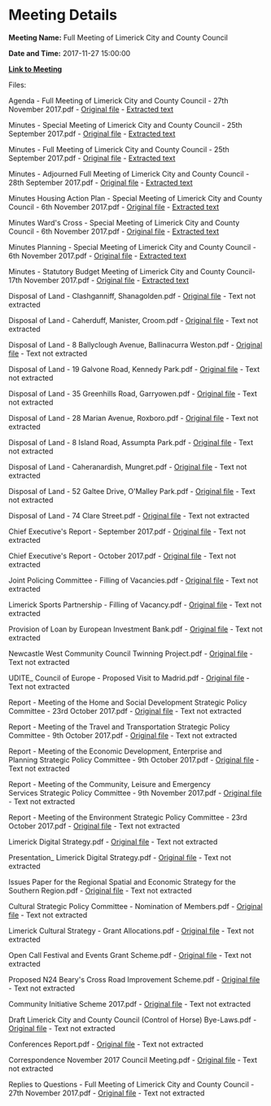 # Meeting Details

**Meeting Name:** Full Meeting of Limerick City and County Council

**Date and Time:** 2017-11-27 15:00:00

**[Link to Meeting](https://www.limerick.ie/council/whats-on/full-meeting-limerick-city-and-county-council-2)**

Files: 

Agenda - Full Meeting of Limerick City and County Council - 27th November 2017.pdf - [Original file](https://www.limerick.ie/sites/default/files/media/documents/2017-11/00%20Agenda%20Ordinary%20Meeting%20271117.pdf) - [Extracted text](./Agenda%20-%C2%A0Full%20Meeting%20of%20Limerick%20City%20and%20County%20Council%20-%2027th%20November%202017.md)

Minutes - Special Meeting of Limerick City and County Council - 25th September 2017.pdf - [Original file](https://www.limerick.ie/sites/default/files/media/documents/2018-02/01%20%28a%29%20Minutes%20Special%20Meeting%20250917%20-%20Knockfierna.pdf) - [Extracted text](./Minutes%20-%20Special%20Meeting%20of%20Limerick%20City%20and%20County%20Council%20-%2025th%20September%202017.md)

Minutes - Full Meeting of Limerick City and County Council - 25th September 2017.pdf - [Original file](https://www.limerick.ie/sites/default/files/media/documents/2017-11/01%20%28b%29%20Minutes%20September%20Meeting%20250917.pdf) - [Extracted text](./Minutes%20-%20Full%C2%A0Meeting%20of%20Limerick%20City%20and%20County%20Council%20-%2025th%20September%202017.md)

Minutes - Adjourned Full Meeting of Limerick City and County Council - 28th September 2017.pdf - [Original file](https://www.limerick.ie/sites/default/files/media/documents/2017-11/01%20%28c%29%20Minutes%20Adjourned%20September%20Meeting%20280917.pdf) - [Extracted text](./Minutes%20-%20Adjourned%20Full%20Meeting%20of%20Limerick%20City%20and%20County%20Council%20-%2028th%20September%202017.md)

Minutes Housing Action Plan - Special Meeting of Limerick City and County Council - 6th November 2017.pdf - [Original file](https://www.limerick.ie/sites/default/files/media/documents/2017-11/01%20%28d%29%20Minutes%20Housing%20Action%20Plan%20061117.pdf) - [Extracted text](./Minutes%20Housing%20Action%20Plan%20-%20Special%20Meeting%20of%20Limerick%20City%20and%20County%20Council%20-%206th%20November%202017.md)

Minutes Ward's Cross - Special Meeting of Limerick City and County Council - 6th November 2017.pdf - [Original file](https://www.limerick.ie/sites/default/files/media/documents/2017-11/01%20%28e%29%20Minutes%20Special%20Meeting%20061117%20-%20Ward%27s%20Cross.pdf) - [Extracted text](./Minutes%20Ward%27s%20Cross%20-%20Special%20Meeting%20of%20Limerick%20City%20and%20County%20Council%20-%206th%20November%202017.md)

Minutes Planning - Special Meeting of Limerick City and County Council - 6th November 2017.pdf - [Original file](https://www.limerick.ie/sites/default/files/media/documents/2017-11/01%20%28f%29%20Minutes%20Special%20Meeting%20061117%20-%20Planning.pdf) - [Extracted text](./Minutes%20Planning%20-%20Special%20Meeting%20of%20Limerick%20City%20and%20County%20Council%20-%206th%20November%202017.md)

Minutes - Statutory Budget Meeting of Limerick City and County Council- 17th November 2017.pdf - [Original file](https://www.limerick.ie/sites/default/files/media/documents/2017-11/01%20%28g%29%20Minutes%20-%20Budget%20Meeting%20171117.pdf) - [Extracted text](./Minutes%20-%20Statutory%20Budget%20Meeting%20of%20Limerick%20City%20and%20County%20Council-%2017th%20November%202017.md)

Disposal of Land - Clashganniff, Shanagolden.pdf - [Original file](https://www.limerick.ie/sites/default/files/media/documents/2017-11/02%20%28a%29%20Disposal%20of%20Land%20-%20Clashganniff%2C%20Shanagolden%2C%20Co.%20Limerick.pdf) - Text not extracted

Disposal of Land - Caherduff, Manister, Croom.pdf - [Original file](https://www.limerick.ie/sites/default/files/media/documents/2017-11/02%20%28b%29%20Disposal%20of%20Land%20-%20Caherduff%2C%20Manister%2C%20Croom.pdf) - Text not extracted

Disposal of Land - 8 Ballyclough Avenue, Ballinacurra Weston.pdf - [Original file](https://www.limerick.ie/sites/default/files/media/documents/2017-11/02%20%28c%29%20Disposal%20of%20Land%20-%208%20Ballyclough%20Avenue%2C%20Ballinacurra%20Weston%2C%20Limerick_.pdf) - Text not extracted

Disposal of Land - 19 Galvone Road, Kennedy Park.pdf - [Original file](https://www.limerick.ie/sites/default/files/media/documents/2017-11/02%20%28d%29%20Disposal%20of%20Land%20-%2019%2C%20Galvone%20Road%2C%20Kennedy%20Park%2C%20Limerick_.pdf) - Text not extracted

Disposal of Land - 35 Greenhills Road, Garryowen.pdf - [Original file](https://www.limerick.ie/sites/default/files/media/documents/2017-11/02%20%28e%29%20Disposal%20of%20Land%20-%2035%2C%20Greenhills%20Road%2C%20Garryowen%2C%20Limerick.pdf) - Text not extracted

Disposal of Land - 28 Marian Avenue, Roxboro.pdf - [Original file](https://www.limerick.ie/sites/default/files/media/documents/2017-11/02%20%28f%29%20Disposal%20of%20Land%20-%2028%2C%20Marian%20Avenue%2C%20Roxboro%2C%20Limerick.pdf) - Text not extracted

Disposal of Land - 8 Island Road, Assumpta Park.pdf - [Original file](https://www.limerick.ie/sites/default/files/media/documents/2017-11/02%20%28g%29%20Disposal%20of%20Land%20-%208%2C%20Island%20Road%2C%20Assumpta%20Park%2C%20Limerick.pdf) - Text not extracted

Disposal of Land - Caheranardish, Mungret.pdf - [Original file](https://www.limerick.ie/sites/default/files/media/documents/2017-11/02%20%28h%29%20Disposal%20of%20Land%20-%20Caheranardish%2C%20Mungret%20%281%29.pdf) - Text not extracted

Disposal of Land - 52 Galtee Drive, O'Malley Park.pdf - [Original file](https://www.limerick.ie/sites/default/files/media/documents/2017-11/02%20%28i%29%20Disposal%20of%20Land%20-%2052%20Galtee%20Drive%2C%20O%27Malley%20Park%2C%20Limerick.pdf) - Text not extracted

Disposal of Land - 74 Clare Street.pdf - [Original file](https://www.limerick.ie/sites/default/files/media/documents/2017-11/02%20%28j%29%20Disposal%20of%20Land%20-%2074%20Clare%20Street%2C%20Limerick.pdf) - Text not extracted

Chief Executive's Report - September 2017.pdf - [Original file](https://www.limerick.ie/sites/default/files/media/documents/2017-11/03%20%28a%29%20%28i%29%20Chief%20Executive%27s%20Report%20-%20September%202017.pdf) - Text not extracted

Chief Executive's Report - October 2017.pdf - [Original file](https://www.limerick.ie/sites/default/files/media/documents/2017-11/03%20%28a%29%20%28ii%29%20Chief%20Executive%27s%20Report%20-%20October%202017.pdf) - Text not extracted

Joint Policing Committee - Filling of Vacancies.pdf - [Original file](https://www.limerick.ie/sites/default/files/media/documents/2017-11/03%20%28b%29%20Joint%20Policing%20Committee%20-%20Filling%20of%20Vacancies.pdf) - Text not extracted

Limerick Sports Partnership - Filling of Vacancy.pdf - [Original file](https://www.limerick.ie/sites/default/files/media/documents/2017-11/03%20%28c%29%20Limerick%20Sports%20Partnership%20-%20Filling%20of%20Vacancy.pdf) - Text not extracted

Provision of Loan by European Investment Bank.pdf - [Original file](https://www.limerick.ie/sites/default/files/media/documents/2017-11/03%20%28d%29%20Povision%20of%20Loan%20by%20European%20Investment%20Bank.pdf) - Text not extracted

Newcastle West Community Council Twinning Project.pdf - [Original file](https://www.limerick.ie/sites/default/files/media/documents/2017-11/03%20%28e%29%20Newcastle%20West%20Community%20Council%20Twinning%20Project.pdf) - Text not extracted

UDITE_ Council of Europe - Proposed Visit to Madrid.pdf - [Original file](https://www.limerick.ie/sites/default/files/media/documents/2017-11/03%20%28f%29%20UDITE%20-%20Council%20of%20Europe%20-%20Proposed%20Visit%20to%20Madrid.pdf) - Text not extracted

Report - Meeting of the Home and Social Development Strategic Policy Committee - 23rd October 2017.pdf - [Original file](https://www.limerick.ie/sites/default/files/media/documents/2017-11/03%20%28g%29%20%28i%29%20SPC%20Report%20-%20Home%20and%20Social%20Development%20-%20Meeting%20231017.pdf) - Text not extracted

Report - Meeting of the Travel and Transportation Strategic Policy Committee - 9th October 2017.pdf - [Original file](https://www.limerick.ie/sites/default/files/media/documents/2017-11/03%20%28g%29%20%28ii%29%20SPC%20Report%20-%20Travel%20and%20Transportation%20-%20Meeting%20091017.pdf) - Text not extracted

Report - Meeting of the Economic Development, Enterprise and Planning Strategic Policy Committee - 9th October 2017.pdf - [Original file](https://www.limerick.ie/sites/default/files/media/documents/2017-11/03%20%28g%29%20%28iii%29%20SPC%20Report%20-%20Economic%20Development%2C%20Enterprice%20and%20Planning%20-%20091017%20.pdf) - Text not extracted

Report - Meeting of the Community, Leisure and Emergency Services Strategic Policy Committee - 9th November 2017.pdf - [Original file](https://www.limerick.ie/sites/default/files/media/documents/2017-11/03%20%28g%29%20%28iv%29%20SPC%20Report%20Community%2C%20Leisure%20and%20Emergency%20Services%20-%20Meeting%20091117.pdf) - Text not extracted

Report - Meeting of the Environment Strategic Policy Committee - 23rd October 2017.pdf - [Original file](https://www.limerick.ie/sites/default/files/media/documents/2017-11/03%20%28g%29%20%28v%29%20Chairpersons%20Report%20-%20Environment%20Strategic%20Policy%20Committee%2023rd%20October%202017%20_2_.pdf) - Text not extracted

Limerick Digital Strategy.pdf - [Original file](https://www.limerick.ie/sites/default/files/media/documents/2017-11/04%20%28b%29%20Limerick%20Digital%20Strategy.pdf) - Text not extracted

Presentation_ Limerick Digital Strategy.pdf - [Original file](https://www.limerick.ie/sites/default/files/media/documents/2017-11/2017-11-27%20Limerick%20Digital%20Strategy.pdf) - Text not extracted

Issues Paper for the Regional Spatial and Economic Strategy for the Southern Region.pdf - [Original file](https://www.limerick.ie/sites/default/files/media/documents/2017-11/04%20%28c%29%20Issues%20Paper%20for%20the%20Regional%20and%20Spatial%20Economic%20Strategy%20for%20the%20Southern%20Region.pdf) - Text not extracted

Cultural Strategic Policy Committee - Nomination of Members.pdf - [Original file](https://www.limerick.ie/sites/default/files/media/documents/2017-11/05%20%28a%29%20Cultural%20Strategic%20Policy%20Committee%20-%20Nomination%20of%20Members.pdf) - Text not extracted

Limerick Cultural Strategy - Grant Allocations.pdf - [Original file](https://www.limerick.ie/sites/default/files/media/documents/2017-11/05%20%28b%29%20Limerick%20Cultural%20Strategy%20-%20Grant%20Allocations.pdf) - Text not extracted

Open Call Festival and Events Grant Scheme.pdf - [Original file](https://www.limerick.ie/sites/default/files/media/documents/2017-11/05%20%28c%29%20Open%20Call%20Festivals%20and%20Events%20Grant%20Scheme_.pdf) - Text not extracted

Proposed N24 Beary's Cross Road Improvement Scheme.pdf - [Original file](https://www.limerick.ie/sites/default/files/media/documents/2017-11/05%20%28d%29%20Proposed%20N24%20Beary%27s%20Cross%20Road%20Improvement%20Scheme.pdf) - Text not extracted

Community Initiative Scheme 2017.pdf - [Original file](https://www.limerick.ie/sites/default/files/media/documents/2017-11/06%20Community%20Initiative%20Scheme%202017.pdf) - Text not extracted

Draft Limerick City and County Council (Control of Horse) Bye-Laws.pdf - [Original file](https://www.limerick.ie/sites/default/files/media/documents/2017-11/07%20Draft%20Limerick%20City%20and%20County%20Council%20%28Control%20of%20Horses%29%20Bye-Laws%202017.pdf) - Text not extracted

Conferences Report.pdf - [Original file](https://www.limerick.ie/sites/default/files/media/documents/2017-11/08%20%28ii%29%20Conferences%20Report.pdf) - Text not extracted

Correspondence November 2017 Council Meeting.pdf - [Original file](https://www.limerick.ie/sites/default/files/media/documents/2017-11/19%20Correspondence%20-%20November%20Meeting.pdf) - Text not extracted

Replies to Questions - Full Meeting of Limerick City and County Council - 27th November 2017.pdf - [Original file](https://www.limerick.ie/sites/default/files/media/documents/2017-11/Replies%20to%20Questions%20-%20November%20Meeting.pdf) - Text not extracted

